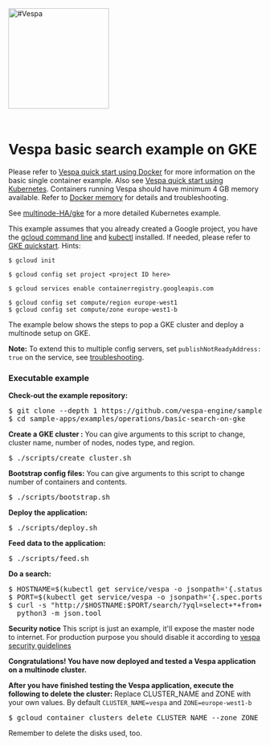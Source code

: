 
<!-- Copyright Vespa.ai. Licensed under the terms of the Apache 2.0 license. See LICENSE in the project root. -->

<picture>
  <source media="(prefers-color-scheme: dark)" srcset="https://vespa.ai/assets/vespa-ai-logo-heather.svg">
  <source media="(prefers-color-scheme: light)" srcset="https://vespa.ai/assets/vespa-ai-logo-rock.svg">
  <img alt="#Vespa" width="200" src="https://vespa.ai/assets/vespa-ai-logo-rock.svg" style="margin-bottom: 25px;">
</picture>

# Vespa basic search example on GKE

Please refer to
[Vespa quick start using Docker](https://docs.vespa.ai/en/vespa-quick-start.html)
for more information on the basic single container example.
Also see [Vespa quick start using Kubernetes](https://docs.vespa.ai/en/vespa-quick-start-kubernetes.html).
Containers running Vespa should have minimum 4 GB memory available.
Refer to [Docker memory](https://docs.vespa.ai/en/operations-selfhosted/docker-containers.html#memory)
for details and troubleshooting.

See [multinode-HA/gke](../multinode-HA/gke) for a more detailed Kubernetes example.

This example assumes that you already created a Google project,
you have the [gcloud command line](https://cloud.google.com/sdk/docs/install) and
[kubectl](https://kubernetes.io/docs/tasks/tools/) installed.
If needed, please refer to [GKE quickstart](https://cloud.google.com/kubernetes-engine/docs/deploy-app-cluster).
Hints:

```
$ gcloud init

$ gcloud config set project <project ID here>

$ gcloud services enable containerregistry.googleapis.com

$ gcloud config set compute/region europe-west1
$ gcloud config set compute/zone europe-west1-b
```

The example below shows the steps to pop a GKE cluster and deploy a multinode setup on GKE.

**Note:** To extend this to multiple config servers, set `publishNotReadyAddress: true` on the service,
see [troubleshooting](/examples/operations/README.md#troubleshooting).


### Executable example
**Check-out the example repository:**
<pre data-test="exec">
$ git clone --depth 1 https://github.com/vespa-engine/sample-apps.git
$ cd sample-apps/examples/operations/basic-search-on-gke
</pre>

**Create a GKE cluster :**
You can give arguments to this script to change, cluster name, number of nodes, nodes type, and region.
<pre data-test="exec">
$ ./scripts/create_cluster.sh
</pre>

**Bootstrap config files:**
You can give arguments to this script to change number of containers and contents.
<pre data-test="exec">
$ ./scripts/bootstrap.sh
</pre>

**Deploy the application:**
<pre data-test="exec">
$ ./scripts/deploy.sh
</pre>

**Feed data to the application:**
<pre data-test="exec">
$ ./scripts/feed.sh
</pre>
**Do a search:**
<pre data-test="exec">
$ HOSTNAME=$(kubectl get service/vespa -o jsonpath='{.status.loadBalancer.ingress[*].ip}')
$ PORT=$(kubectl get service/vespa -o jsonpath='{.spec.ports[?(@.name=="container")].port}')
$ curl -s "http://$HOSTNAME:$PORT/search/?yql=select+*+from+music+where+artist+contains+'eminem'" | \
  python3 -m json.tool
</pre>

**Security notice**
This script is just an example, it'll expose the master node to internet.
For production purpose you should disable it according to
[vespa security guidelines](https://docs.vespa.ai/en/securing-your-vespa-installation.html)

**Congratulations! You have now deployed and tested a Vespa application on a multinode cluster.**

**After you have finished testing the Vespa application, execute the following to delete the cluster:**
Replace CLUSTER_NAME and ZONE with your own values. By default `CLUSTER_NAME=vespa` and `ZONE=europe-west1-b`
<pre data-test="after">
$ gcloud container clusters delete CLUSTER_NAME --zone ZONE
</pre>

Remember to delete the disks used, too.
